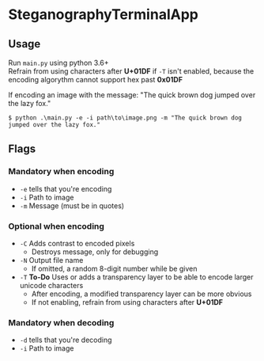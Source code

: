 # SteganographyTerminalApp

## Usage
Run ``main.py`` using python 3.6+ <br>
Refrain from using characters after **U+01DF** if ``-T`` isn't enabled, because the encoding algorythm cannot support hex past **0x01DF**

If encoding an image with the message: "The quick brown dog jumped over the lazy fox."<br>
```
$ python .\main.py -e -i path\to\image.png -m "The quick brown dog jumped over the lazy fox."
```
## Flags

### Mandatory when encoding
- ``-e`` tells that you're encoding
- ``-i`` Path to image
- ``-m`` Message (must be in quotes)
### Optional when encoding
  - ``-C`` Adds contrast to encoded pixels 
    - Destroys message, only for debugging
  - ``-N`` Output file name 
    - If omitted, a random 8-digit number while be given
  - ``-T`` **To-Do** Uses or adds a transparency layer to be able to encode larger unicode characters
    - After encoding, a modified transparency layer can be more obvious
    - If not enabling, refrain from using characters after **U+01DF**
### Mandatory when decoding
- ``-d`` tells that you're decoding
- ``-i`` Path to image